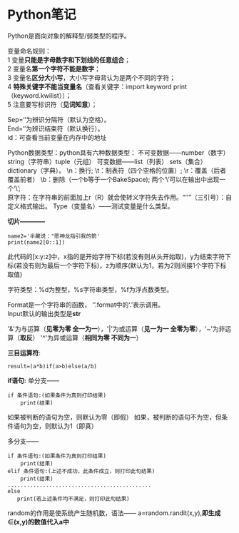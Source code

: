 # Python笔记
Python是面向对象的解释型/弱类型的程序。

变量命名规则：<br>
1 变量**只能是字母数字和下划线的任意组合**；<br>
2 变量名**第一个字符不能是数字**；<br>
3 变量名**区分大小写**，大小写字母背认为是两个不同的字符；<br>
4 **特殊关键字不能当变量名**（查看关键字：import keyword print（keyword.kwilist））；<br>
5 注意要写标识符（**见词知意**）；<br>

Sep=‘’为辨识分隔符（默认为空格）。<br>
End=‘’为辨识结束符（默认换行）。<br>
id：可查看当前变量在内存中的地址<br>

Python数据类型：python具有六种数据类型： 不可变数据——number（数字） string（字符串）tuple（元组） 
可变数据——list（列表） sets（集合） dictionary（字典）。
\n：换行;  \t：制表符（四个空格的位置）;  \r：覆盖（后者覆盖前者） \b：删除（一个b等于一个BakeSpace); 
两个‘\\’可以在输出中出现一个‘\’; <br>原字符：在字符串的前面加上r（R）就会使转义字符失去作用。“‘’”（三引号）：自定义格式输出。
Type（变量名）——测试变量是什么类型。<br>

**切片————**

    name2='半藏说："愿神龙指引我的箭'
    print(name2[0::1])
此代码的[x:y:z]中，x指的是开始字符下标(若没有则从头开始取)，y为结束字符下标(若没有则为最后一个字符下标)，z为顺序(默认为1，若为2则间接1个字符下标取值)

字符类型：%d为整型，%s字符串类型，%f为浮点数类型。

Format是一个字符串的函数， ‘’.format中的‘.’表示调用。<br>
Input默认的输出类型是**str**

'&'为与运算（**见零为零 全一为一**），'|'为或运算（**见一为一 全零为零**），'~'为非运算（**取反**） '^'为异或运算（**相同为零 不同为一**）

**三目运算符**:
        
    result=(a*b)if(a>b)else(a/b)

**if语句:**
单分支——

    if 条件语句:(如果条件为真则打印结果)
        print(结果)
 如果被判断的语句为空，则默认为零（即假）
 如果，被判断的语句不为空，但条件语句为空，则默认为1（即真）

多分支——
   
    if 条件语句:(如果条件为真则打印结果)
        print(结果)
    elif 条件语句:(上述不成功，此条件成立，则打印此句结果)
        print(结果)
    .............................................
    else 
       print(若上述条件均不满足，则打印此句结果) 
    
random的作用是使系统产生随机数，语法——
a=random.randit(x,y),**即生成∈(x,y)的数值代入a中**